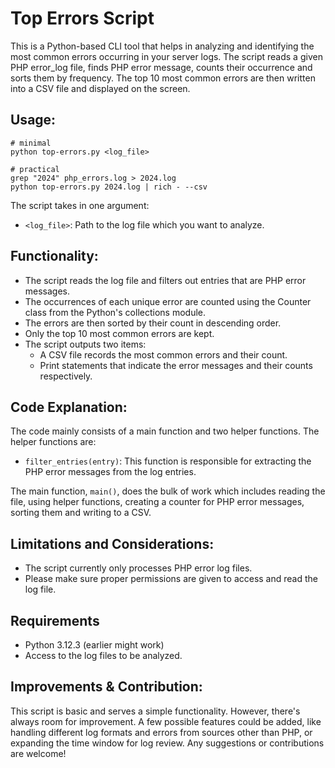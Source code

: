 # Top Errors Script

This is a Python-based CLI tool that helps in analyzing and identifying the most common errors occurring in your server logs. The script reads a given PHP error_log file, finds PHP error message, counts their occurrence and sorts them by frequency. The top 10 most common errors are then written into a CSV file and displayed on the screen.

## Usage:

```
# minimal
python top-errors.py <log_file>

# practical
grep "2024" php_errors.log > 2024.log
python top-errors.py 2024.log | rich - --csv
```

The script takes in one argument:
- `<log_file>`: Path to the log file which you want to analyze.

## Functionality:

- The script reads the log file and filters out entries that are PHP error messages.
- The occurrences of each unique error are counted using the Counter class from the Python's collections module.
- The errors are then sorted by their count in descending order.
- Only the top 10 most common errors are kept.
- The script outputs two items:
  - A CSV file records the most common errors and their count.
  - Print statements that indicate the error messages and their counts respectively.

## Code Explanation:

The code mainly consists of a main function and two helper functions. The helper functions are:

- `filter_entries(entry)`: This function is responsible for extracting the PHP error messages from the log entries.

The main function, `main()`, does the bulk of work which includes reading the file, using helper functions, creating a counter for PHP error messages, sorting them and writing to a CSV.

## Limitations and Considerations:

- The script currently only processes PHP error log files.
- Please make sure proper permissions are given to access and read the log file.

## Requirements

- Python 3.12.3 (earlier might work)
- Access to the log files to be analyzed.

## Improvements &amp; Contribution:

This script is basic and serves a simple functionality. However, there's always room for improvement.
A few possible features could be added, like handling different log formats and errors from sources other than PHP, or expanding the time window for log review. Any suggestions or contributions are welcome!
